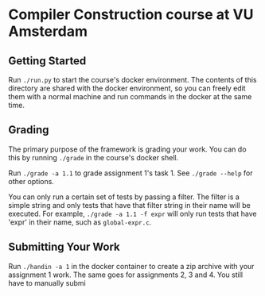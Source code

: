 # Compiler Construction course at VU Amsterdam

## Getting Started

Run `./run.py` to start the course's docker environment.
The contents of this directory are shared with the docker
environment, so you can freely edit them with a normal
machine and run commands in the docker at the same time.

## Grading

The primary purpose of the framework is grading your work.
You can do this by running `./grade` in the course's docker shell.

Run `./grade -a 1.1` to grade assignment 1's task 1. See `./grade --help` for other options.

You can only run a certain set of tests by passing a filter.
The filter is a simple string and only tests that have that
filter string in their name will be executed.
For example, `./grade -a 1.1 -f expr` will only run tests that
have 'expr' in their name, such as `global-expr.c`.

## Submitting Your Work

Run `./handin -a 1` in the docker container
to create a zip archive with your assignment 1
work. The same goes for assignments 2, 3 and 4.
You still have to manually submi